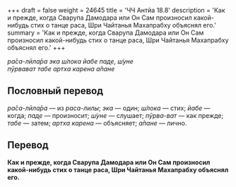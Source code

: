 +++
draft = false
weight = 24645
title = 'ЧЧ Антйа 18.8'
description = 'Как и прежде, когда Сварупа Дамодара или Он Сам произносил какой-нибудь стих о танце раса, Шри Чайтанья Махапрабху объяснял его.'
summary = 'Как и прежде, когда Сварупа Дамодара или Он Сам произносил какой-нибудь стих о танце раса, Шри Чайтанья Махапрабху объяснял его.'
+++

_ра̄са-лӣла̄ра эка ш́лока йабе пад̣е, ш́уне  
пӯрвават табе артха карена а̄пане_

## Пословный перевод

_ра̄са_\-_лӣла̄ра_ — из _раса-лилы_; _эка_ — один; _ш́лока_ — стих; _йабе_ — когда; _пад̣е_ — произносит; _ш́уне_ — слушает; _пӯрва_\-_ват_ — как прежде; _табе_ — затем; _артха_ _карена_ — объясняет; _а̄пане_ — лично.

## Перевод

**Как и прежде, когда Сварупа Дамодара или Он Сам произносил какой-нибудь стих о танце раса, Шри Чайтанья Махапрабху объяснял его.**
